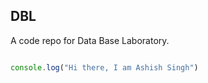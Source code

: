 ## DBL

A code repo for Data Base Laboratory.

```javascript

console.log("Hi there, I am Ashish Singh")

```
